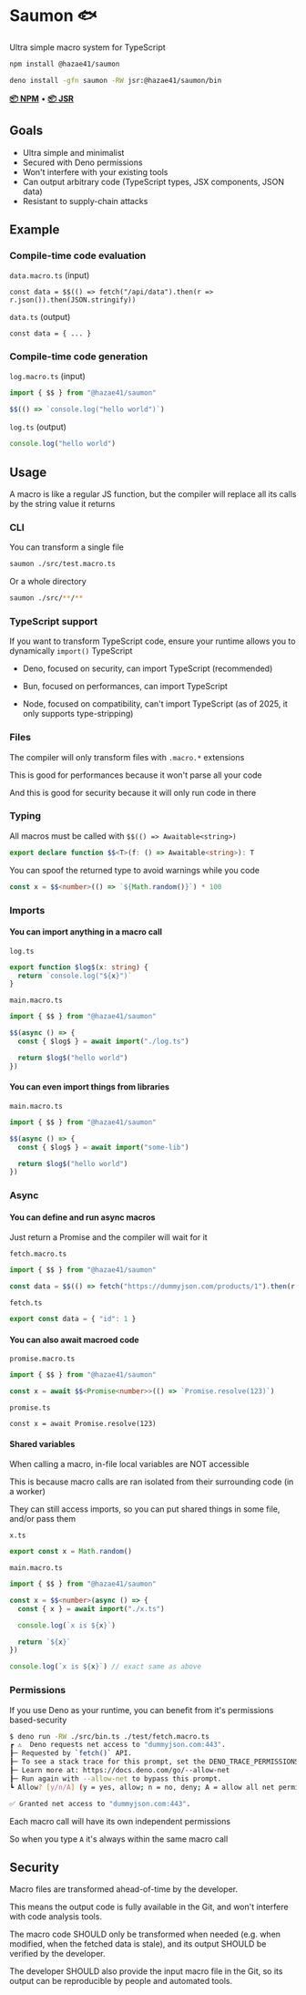 # Saumon 🐟

Ultra simple macro system for TypeScript

```bash
npm install @hazae41/saumon
```

```bash
deno install -gfn saumon -RW jsr:@hazae41/saumon/bin
```

[**📦 NPM**](https://www.npmjs.com/package/@hazae41/saumon) • [**📦 JSR**](https://jsr.io/@hazae41/saumon)

## Goals
- Ultra simple and minimalist
- Secured with Deno permissions
- Won't interfere with your existing tools
- Can output arbitrary code (TypeScript types, JSX components, JSON data)
- Resistant to supply-chain attacks

## Example

### Compile-time code evaluation

`data.macro.ts` (input)

```tsx
const data = $$(() => fetch("/api/data").then(r => r.json()).then(JSON.stringify))
```

`data.ts` (output)

```tsx
const data = { ... }
```

### Compile-time code generation

`log.macro.ts` (input)

```ts
import { $$ } from "@hazae41/saumon"

$$(() => `console.log("hello world")`)
```

`log.ts` (output)

```ts
console.log("hello world")
```

## Usage

A macro is like a regular JS function, but the compiler will replace all its calls by the string value it returns

### CLI

You can transform a single file

```bash
saumon ./src/test.macro.ts
```

Or a whole directory

```bash
saumon ./src/**/**
```

### TypeScript support

If you want to transform TypeScript code, ensure your runtime allows you to dynamically `import()` TypeScript

- Deno, focused on security, can import TypeScript (recommended)

- Bun, focused on performances, can import TypeScript

- Node, focused on compatibility, can't import TypeScript (as of 2025, it only supports type-stripping)

### Files 

The compiler will only transform files with `.macro.*` extensions

This is good for performances because it won't parse all your code

And this is good for security because it will only run code in there

### Typing

All macros must be called with `$$(() => Awaitable<string>)`

```ts
export declare function $$<T>(f: () => Awaitable<string>): T
```

You can spoof the returned type to avoid warnings while you code

```ts
const x = $$<number>(() => `${Math.random()}`) * 100
```

### Imports

#### You can import anything in a macro call

`log.ts`

```ts
export function $log$(x: string) {
  return `console.log("${x}")`
}
```

`main.macro.ts`

```ts
import { $$ } from "@hazae41/saumon"

$$(async () => {
  const { $log$ } = await import("./log.ts")

  return $log$("hello world")
})
```

#### You can even import things from libraries

`main.macro.ts`

```ts
import { $$ } from "@hazae41/saumon"

$$(async () => {
  const { $log$ } = await import("some-lib")

  return $log$("hello world")
})
```

### Async

#### You can define and run async macros

Just return a Promise and the compiler will wait for it

`fetch.macro.ts`

```ts
import { $$ } from "@hazae41/saumon"

const data = $$(() => fetch("https://dummyjson.com/products/1").then(r => r.json()).then(JSON.stringify))
```

`fetch.ts`

```ts
export const data = { "id": 1 }
```

#### You can also await macroed code

`promise.macro.ts`

```ts
import { $$ } from "@hazae41/saumon"

const x = await $$<Promise<number>>(() => `Promise.resolve(123)`)
```

`promise.ts`

```tsx
const x = await Promise.resolve(123)
```

#### Shared variables

When calling a macro, in-file local variables are NOT accessible

This is because macro calls are ran isolated from their surrounding code (in a worker)

They can still access imports, so you can put shared things in some file, and/or pass them

`x.ts`

```ts
export const x = Math.random()
```

`main.macro.ts`

```ts
import { $$ } from "@hazae41/saumon"

const x = $$<number>(async () => {
  const { x } = await import("./x.ts")

  console.log(`x is ${x}`)

  return `${x}`
})

console.log(`x is ${x}`) // exact same as above
```

### Permissions

If you use Deno as your runtime, you can benefit from it's permissions based-security

```bash
$ deno run -RW ./src/bin.ts ./test/fetch.macro.ts
┏ ⚠️  Deno requests net access to "dummyjson.com:443".
┠─ Requested by `fetch()` API.
┠─ To see a stack trace for this prompt, set the DENO_TRACE_PERMISSIONS environmental variable.
┠─ Learn more at: https://docs.deno.com/go/--allow-net
┠─ Run again with --allow-net to bypass this prompt.
┗ Allow? [y/n/A] (y = yes, allow; n = no, deny; A = allow all net permissions) > y
```

```bash
✅ Granted net access to "dummyjson.com:443".
```

Each macro call will have its own independent permissions

So when you type `A` it's always within the same macro call

## Security

Macro files are transformed ahead-of-time by the developer.

This means the output code is fully available in the Git, and won't interfere with code analysis tools.

The macro code SHOULD only be transformed when needed (e.g. when modified, when the fetched data is stale), and its output SHOULD be verified by the developer.

The developer SHOULD also provide the input macro file in the Git, so its output can be reproducible by people and automated tools.